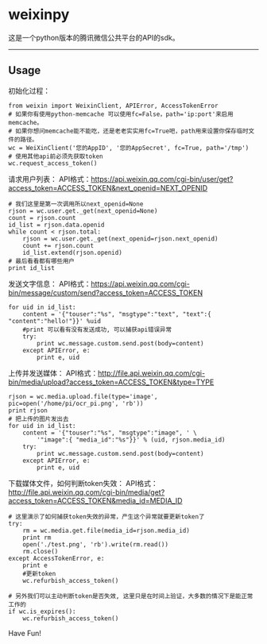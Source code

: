 weixinpy
===================
这是一个python版本的腾讯微信公共平台的API的sdk。

----------

Usage
-------------
初始化过程：
```
from weixin import WeixinClient, APIError, AccessTokenError
# 如果你有使用python-memcache 可以使用fc=False，path='ip:port'来启用memcache。
# 如果你想问memcache能不能吃，还是老老实实用fc=True吧，path用来设置你保存临时文件的路径。
wc = WeiXinClient('您的AppID', '您的AppSecret', fc=True, path='/tmp')
# 使用其他api前必须先获取token
wc.request_access_token()
```

请求用户列表：
API格式：https://api.weixin.qq.com/cgi-bin/user/get?access_token=ACCESS_TOKEN&next_openid=NEXT_OPENID
```
# 我们这里是第一次调用所以next_openid=None
rjson = wc.user.get._get(next_openid=None)
count = rjson.count
id_list = rjson.data.openid
while count < rjson.total:
    rjson = wc.user.get._get(next_openid=rjson.next_openid)
    count += rjson.count
    id_list.extend(rjson.openid)
# 最后看看都有哪些用户
print id_list
```

发送文字信息：
API格式：https://api.weixin.qq.com/cgi-bin/message/custom/send?access_token=ACCESS_TOKEN
```
for uid in id_list:
    content = '{"touser":"%s", "msgtype":"text", "text":{ "content":"hello!"}}' %uid
    #print 可以看有没有发送成功, 可以捕获api错误异常
    try:
        print wc.message.custom.send.post(body=content)
    except APIError, e:
        print e, uid
```

上传并发送媒体：
API格式：http://file.api.weixin.qq.com/cgi-bin/media/upload?access_token=ACCESS_TOKEN&type=TYPE
```
rjson = wc.media.upload.file(type='image', pic=open('/home/pi/ocr_pi.png', 'rb'))
print rjson
# 把上传的图片发出去
for uid in id_list:
    content = '{"touser":"%s", "msgtype":"image", ' \
        '"image":{ "media_id":"%s"}}' % (uid, rjson.media_id)
    try:
        print wc.message.custom.send.post(body=content)
    except APIError, e:
        print e, uid
```

下载媒体文件，如何判断token失效：
API格式：http://file.api.weixin.qq.com/cgi-bin/media/get?access_token=ACCESS_TOKEN&media_id=MEDIA_ID
```
# 这里演示了如何捕获token失效的异常，产生这个异常就要更新token了
try:
    rm = wc.media.get.file(media_id=rjson.media_id)
    print rm
    open('./test.png', 'rb').write(rm.read())
    rm.close()
except AccessTokenError, e:
    print e
    #更新token
    wc.refurbish_access_token()

# 另外我们可以主动判断token是否失效, 这里只是在时间上验证，大多数的情况下是能正常工作的
if wc.is_expires():
    wc.refurbish_access_token()
```
Have Fun!

